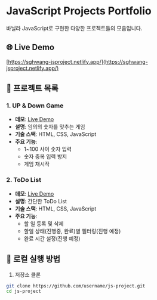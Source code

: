 # JavaScript Projects Portfolio <br>

바닐라 JavaScript로 구현한 다양한 프로젝트들의 모음입니다.

## 🌐 Live Demo

[https://sghwang-jsproject.netlify.app/](https://sghwang-jsproject.netlify.app/)

## 📁 프로젝트 목록

### 1. UP & Down Game

- **데모**: [Live Demo](https://sghwang-jsproject.netlify.app/js-updown-game/)
- **설명**: 임의의 숫자를 맞추는 게임
- **기술 스택**: HTML, CSS, JavaScript
- **주요 기능**:
  - 1~100 사이 숫자 입력
  - 숫자 중복 입력 방지
  - 게임 재시작

### 2. ToDo List

- **데모**: [Live Demo](https://sghwang-jsproject.netlify.app/js-todo-list/)
- **설명**: 간단한 ToDo List
- **기술 스택**: HTML, CSS, JavaScript
- **주요 기능**:
  - 할 일 등록 및 삭제
  - 할일 상태(진행중, 완료)별 필터링(진행 예정)
  - 완료 시간 설정(진행 예정)

## 🚀 로컬 실행 방법

1. 저장소 클론

```bash
git clone https://github.com/username/js-project.git
cd js-project
```
